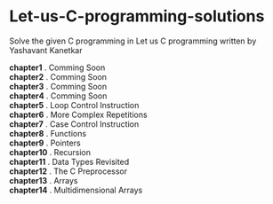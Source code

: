 # Let-us-C-programming-solutions
Solve the given C programming in Let us C programming written by Yashavant Kanetkar

**chapter1** . Comming Soon  
**chapter2** . Comming Soon  
**chapter3** . Comming Soon  
**chapter4** . Comming Soon  
**chapter5** . Loop Control Instruction  
**chapter6** . More Complex Repetitions  
**chapter7** . Case Control Instruction  
**chapter8** . Functions   
**chapter9** . Pointers   
**chapter10** . Recursion   
**chapter11** . Data Types Revisited   
**chapter12** . The C Preprocessor   
**chapter13** . Arrays   
**chapter14** . Multidimensional Arrays   
